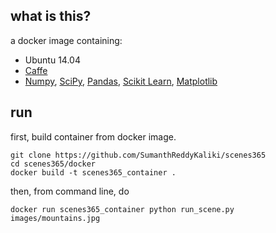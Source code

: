 ## what is this?
a docker image containing:

* Ubuntu 14.04
* [Caffe](http://caffe.berkeleyvision.org/)
* [Numpy](http://www.numpy.org/), [SciPy](https://www.scipy.org/), [Pandas](http://pandas.pydata.org/), [Scikit Learn](http://scikit-learn.org/), [Matplotlib](http://matplotlib.org/)

## run

first, build container from docker image.

```
git clone https://github.com/SumanthReddyKaliki/scenes365
cd scenes365/docker
docker build -t scenes365_container .
```

then, from command line, do

```
docker run scenes365_container python run_scene.py images/mountains.jpg

```
